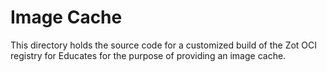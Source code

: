 Image Cache
===========

This directory holds the source code for a customized build of the Zot OCI
registry for Educates for the purpose of providing an image cache.

